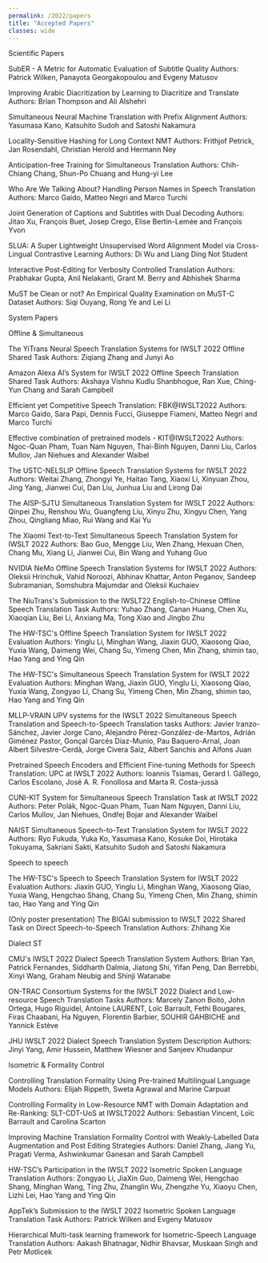 ```yaml
---
permalink: /2022/papers
title: "Accepted Papers"
classes: wide
---
```


Scientific Papers 

SubER - A Metric for Automatic Evaluation of Subtitle Quality
Authors:  Patrick Wilken, Panayota Georgakopoulou and Evgeny Matusov

Improving Arabic Diacritization by Learning to Diacritize and Translate
Authors:  Brian Thompson and Ali Alshehri

Simultaneous Neural Machine Translation with Prefix Alignment
Authors:  Yasumasa Kano, Katsuhito Sudoh and Satoshi Nakamura

Locality-Sensitive Hashing for Long Context NMT
Authors:  Frithjof Petrick, Jan Rosendahl, Christian Herold and Hermann Ney

Anticipation-free Training for Simultaneous Translation
Authors:  Chih-Chiang Chang, Shun-Po Chuang and Hung-yi Lee

Who Are We Talking About? Handling Person Names in Speech Translation
Authors:  Marco Gaido, Matteo Negri and Marco Turchi

Joint Generation of Captions and Subtitles with Dual Decoding
Authors:  Jitao Xu, François Buet, Josep Crego, Elise Bertin-Lemée and François Yvon

SLUA: A Super Lightweight Unsupervised Word Alignment Model via Cross-Lingual Contrastive Learning
Authors:  Di Wu and Liang Ding
Not Student

Interactive Post-Editing for Verbosity Controlled Translation
Authors:  Prabhakar Gupta, Anil Nelakanti, Grant M. Berry and Abhishek Sharma

MuST be Clean or not? An Empirical Quality Examination on MuST-C Dataset
Authors:  Siqi Ouyang, Rong Ye and Lei Li


System Papers


Offline & Simultaneous 

The YiTrans Neural Speech Translation Systems for IWSLT 2022 Offline Shared Task
Authors:  Ziqiang Zhang and Junyi Ao

Amazon Alexa AI’s System for IWSLT 2022 Offline Speech Translation Shared Task
Authors:  Akshaya Vishnu Kudlu Shanbhogue, Ran Xue, Ching-Yun Chang and Sarah Campbell

Efficient yet Competitive Speech Translation: FBK@IWSLT2022
Authors:  Marco Gaido, Sara Papi, Dennis Fucci, Giuseppe Fiameni, Matteo Negri and Marco Turchi

Effective combination of pretrained models - KIT@IWSLT2022
Authors:  Ngoc-Quan Pham, Tuan Nam Nguyen, Thai-Binh Nguyen, Danni Liu, Carlos Mullov, Jan Niehues and Alexander Waibel

The USTC-NELSLIP Offline Speech Translation Systems for IWSLT 2022
Authors:  Weitai Zhang, Zhongyi Ye, Haitao Tang, Xiaoxi Li, Xinyuan Zhou, Jing Yang, Jianwei Cui, Dan Liu, Junhua Liu and Lirong Dai

The AISP-SJTU Simultaneous Translation System for IWSLT 2022
Authors:  Qinpei Zhu, Renshou Wu, Guangfeng Liu, Xinyu Zhu, Xingyu Chen, Yang Zhou, Qingliang Miao, Rui Wang and Kai Yu

The Xiaomi Text-to-Text Simultaneous Speech Translation System for IWSLT 2022
Authors:  Bao Guo, Mengge Liu, Wen Zhang, Hexuan Chen, Chang Mu, Xiang Li, Jianwei Cui, Bin Wang and Yuhang Guo

NVIDIA NeMo Offline Speech Translation Systems for IWSLT 2022
Authors:  Oleksii Hrinchuk, Vahid Noroozi, Abhinav Khattar, Anton Peganov, Sandeep Subramanian, Somshubra Majumdar and Oleksii Kuchaiev

The NiuTrans's Submission to the IWSLT22 English-to-Chinese Offline Speech Translation Task
Authors:  Yuhao Zhang, Canan Huang, Chen Xu, Xiaoqian Liu, Bei Li, Anxiang Ma, Tong Xiao and Jingbo Zhu

The HW-TSC's Offline Speech Translation System for IWSLT 2022 Evaluation
Authors:  Yinglu Li, Minghan Wang, Jiaxin GUO, Xiaosong Qiao, Yuxia Wang, Daimeng Wei, Chang Su, Yimeng Chen, Min Zhang, shimin tao, Hao Yang and Ying Qin

The HW-TSC's Simultaneous Speech Translation System for IWSLT 2022 Evaluation
Authors:  Minghan Wang, Jiaxin GUO, Yinglu Li, Xiaosong Qiao, Yuxia Wang, Zongyao Li, Chang Su, Yimeng Chen, Min Zhang, shimin tao, Hao Yang and Ying Qin

MLLP-VRAIN UPV systems for the IWSLT 2022 Simultaneous Speech Translation and Speech-to-Speech Translation tasks
Authors:  Javier Iranzo-Sánchez, Javier Jorge Cano, Alejandro Pérez-González-de-Martos, Adrián Giménez Pastor, Gonçal Garcés Díaz-Munío, Pau Baquero-Arnal, ‪Joan Albert Silvestre-Cerdà, Jorge Civera Saiz, Albert Sanchis and Alfons Juan

Pretrained Speech Encoders and Efficient Fine-tuning Methods for Speech Translation: UPC at IWSLT 2022
Authors:  Ioannis Tsiamas, Gerard I. Gállego, Carlos Escolano, José A. R. Fonollosa and Marta R. Costa-jussà

CUNI-KIT System for Simultaneous Speech Translation Task at IWSLT 2022
Authors:  Peter Polák, Ngoc-Quan Pham, Tuan Nam Nguyen, Danni Liu, Carlos Mullov, Jan Niehues, Ondřej Bojar and Alexander Waibel

NAIST Simultaneous Speech-to-Text Translation System for IWSLT 2022
Authors:  Ryo Fukuda, Yuka Ko, Yasumasa Kano, Kosuke Doi, Hirotaka Tokuyama, Sakriani Sakti, Katsuhito Sudoh and Satoshi Nakamura

Speech to speech 

The HW-TSC's Speech to Speech Translation System for IWSLT 2022 Evaluation
Authors:  Jiaxin GUO, Yinglu Li, Minghan Wang, Xiaosong Qiao, Yuxia Wang, Hengchao Shang, Chang Su, Yimeng Chen, Min Zhang, shimin tao, Hao Yang and Ying Qin

(Only poster presentation)
The BIGAI submission to IWSLT 2022 Shared Task on Direct Speech-to-Speech Translation
Authors:  Zhihang Xie

Dialect ST 

CMU's IWSLT 2022 Dialect Speech Translation System
Authors:  Brian Yan, Patrick Fernandes, Siddharth Dalmia, Jiatong Shi, Yifan Peng, Dan Berrebbi, Xinyi Wang, Graham Neubig and Shinji Watanabe

ON-TRAC Consortium Systems for the IWSLT 2022 Dialect and Low-resource Speech Translation Tasks
Authors:  Marcely Zanon Boito, John Ortega, Hugo Riguidel, Antoine LAURENT, Loïc Barrault, Fethi Bougares, Firas Chaabani, Ha Nguyen, Florentin Barbier, SOUHIR GAHBICHE and Yannick Estève

JHU IWSLT 2022 Dialect Speech Translation System Description
Authors:  Jinyi Yang, Amir Hussein, Matthew Wiesner and Sanjeev Khudanpur

Isometric & Formality Control 

Controlling Translation Formality Using Pre-trained Multilingual Language Models
Authors:  Elijah Rippeth, Sweta Agrawal and Marine Carpuat

Controlling Formality in Low-Resource NMT with Domain Adaptation and Re-Ranking: SLT-CDT-UoS at IWSLT2022
Authors:  Sebastian Vincent, Loïc Barrault and Carolina Scarton

Improving Machine Translation Formality Control with Weakly-Labelled Data Augmentation and Post Editing Strategies
Authors:  Daniel Zhang, Jiang Yu, Pragati Verma, Ashwinkumar Ganesan and Sarah Campbell

HW-TSC’s Participation in the IWSLT 2022 Isometric Spoken Language Translation
Authors:  Zongyao Li, JiaXin Guo, Daimeng Wei, Hengchao Shang, Minghan Wang, Ting Zhu, Zhanglin Wu, Zhengzhe Yu, Xiaoyu Chen, Lizhi Lei, Hao Yang and Ying Qin

AppTek’s Submission to the IWSLT 2022 Isometric Spoken Language Translation Task
Authors:  Patrick Wilken and Evgeny Matusov

Hierarchical Multi-task learning framework for Isometric-Speech Language Translation
Authors:  Aakash Bhatnagar, Nidhir Bhavsar, Muskaan Singh and Petr Motlicek



